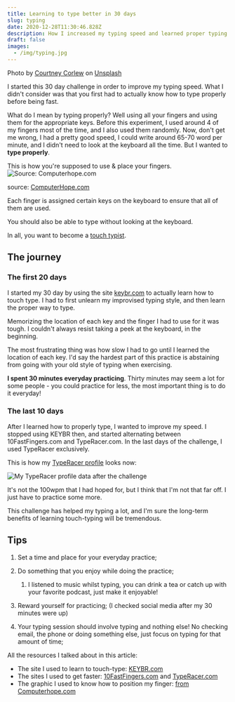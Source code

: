 ```yaml
---
title: Learning to type better in 30 days
slug: typing
date: 2020-12-28T11:30:46.828Z
description: How I increased my typing speed and learned proper typing
draft: false
images:
  - /img/typing.jpg
---
```

Photo by [Courtney Corlew](https://unsplash.com/@courtneycorlew?utm_source=unsplash&utm_medium=referral&utm_content=creditCopyText) on [Unsplash](https://unsplash.com/s/photos/typing?utm_source=unsplash&utm_medium=referral&utm_content=creditCopyText)

I started this 30 day challenge in order to improve my typing speed. What I didn't consider was that you first had to actually know how to type properly before being fast.

What do I mean by typing properly? Well using all your fingers and using them for the appropriate keys. Before this experiment, I used around 4 of my fingers most of the time, and I also used them randomly. Now, don't get me wrong, I had a pretty good speed, I could write around 65-70 word per minute, and I didn't need to look at the keyboard all the time. But I wanted to **type properly**.

This is how you're supposed to use & place your fingers.
![Source: Computerhope.com](https://www.computerhope.com/issues/pictures/fingers.jpg)

source: [ComputerHope.com](https://www.computerhope.com/issues/ch001346.htm#:~:text=Your%20left%2Dhand%20fingers%20should,lightly%20touching%20the%20spacebar%20key.)

Each finger is assigned certain keys on the keyboard to ensure that all of them are used.

You should also be able to type without looking at the keyboard. 

In all, you want to become a [touch typist](https://en.wikipedia.org/wiki/Touch_typing).

## The journey

### The first 20 days

I started my 30 day by using the site [keybr.com](https://www.keybr.com/) to actually learn how to touch type. I had to first unlearn my improvised typing style, and then learn the proper way to type.

Memorizing the location of each key and the finger I had to use for it was tough. I couldn't always resist taking a peek at the keyboard, in the beginning.

The most frustrating thing was how slow I had to go until I learned the location of each key. I'd say the hardest part of this practice is abstaining from going with your old style of typing when exercising.

**I spent 30 minutes everyday practicing**. Thirty minutes may seem a lot for some people - you could practice for less, the most important thing is to do it everyday!

### The last 10 days

After I learned how to properly type, I wanted to improve my speed. I stopped using KEYBR then, and started alternating between 10FastFingers.com and TypeRacer.com. In the last days of the challenge, I used TypeRacer exclusively.

This is how my [TypeRacer profile](https://data.typeracer.com/pit/profile?user=ciurca) looks now:

![My TypeRacer profile data after the challenge](/img/typingdata.png "My TypeRacer profile data")

It's not the 100wpm that I had hoped for, but I think that I'm not that far off. I just have to practice some more.

This challenge has helped my typing a lot, and I'm sure the long-term benefits of learning touch-typing will be tremendous.

## Tips

1. Set a time and place for your everyday practice;
2. Do something that you enjoy while doing the practice; 

   1. I listened to music whilst typing, you can drink a tea or catch up with your favorite podcast, just make it enjoyable!
3. Reward yourself for practicing; (I checked social media after my 30 minutes were up)
4. Your typing session should involve typing and nothing else! No checking email, the phone or doing something else, just focus on typing for that amount of time;

All the resources I talked about in this article:

* The site I used to learn to touch-type: [KEYBR.com](https://www.keybr.com/)
* The sites I used to get faster: [10FastFingers.com](https://10fastfingers.com/) and [TypeRacer.com](https://typeracer.com/)
* The graphic I used to know how to position my finger: [from Computerhope.com](https://www.computerhope.com/issues/pictures/fingers.jpg)